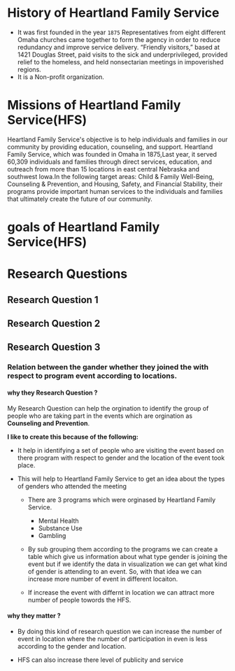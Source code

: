 # History of Heartland Family Service
* It was first founded in the year `1875` Representatives from eight different Omaha churches came together to form 
  the agency in order to reduce redundancy and improve service delivery. “Friendly visitors,” based at 1421 Douglas Street,
   paid visits to the sick and underprivileged, provided relief to the homeless, and held nonsectarian meetings in impoverished regions.
 * It is a  Non-profit organization.
 
# Missions of Heartland Family Service(HFS)
Heartland Family Service's objective is to help individuals and families in our community by providing 
education, counseling, and support. Heartland Family Service, which was founded in Omaha in 1875,Last year,
it served 60,309 individuals and families through direct services, education, and outreach from more than 
15 locations in east central Nebraska and southwest Iowa.In the following target areas: Child & Family 
Well-Being, Counseling & Prevention, and Housing, Safety, and Financial Stability, their programs provide
important human services to the individuals and families that ultimately create the future of our community.

# goals of Heartland Family Service(HFS)

# Research Questions
## Research Question 1

## Research Question 2

## Research Question 3
### **Relation between the gander whether they joined the with respect to program event according to locations.**

#### **why they Research Question ?**

My Research Question can help the orgination to identify the group of people who are taking part in the events
which are orgination as **Counseling and Prevention**. 

**I like to create this because of the following:**

  * It help in identifying a set of people who are visiting the event based on there program
    with respect to gender and the location of the event took place.
    
  * This will help to Heartland Family Service to get an idea about the types of genders who attended the meeting 
 
       * There are 3 programs which were orginased by Heartland Family Service.
            * Mental Health
            * Substance Use
            * Gambling
            
       * By sub grouping them according to the programs we can create a table which give us information about what 
         type gender is joining the event but if we identify the data in visualization we can get what kind of gender 
         is attending to an event. So, with that idea we can increase more number of event in different locaiton.
         
       * If increase the event with differnt in location we can attract more number of people towords the HFS.
       
#### **why they matter ?** 

* By doing this kind of research question we can increase the number of event in location where the number of 
  participation in even is less according to the gender and location.
  
* HFS can also increase there level of publicity and service






